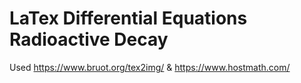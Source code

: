# LaTex Differential Equations Radioactive Decay

Used https://www.bruot.org/tex2img/ & https://www.hostmath.com/
